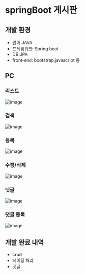 # springBoot 게시판
## 개발 환경 
* 언어:JAVA
* 프레임워크: Spring boot
* DB:JPA
* front-end: bootstrap,javascript 등


## PC
### 리스트
![image](https://user-images.githubusercontent.com/74157075/135454160-3579dc61-5117-4c1b-b6d7-7564f448dee3.png)
### 검색
![image](https://user-images.githubusercontent.com/74157075/135454417-246e77dd-eebd-427a-bdd5-030cb27b069c.png)
### 등록
![image](https://user-images.githubusercontent.com/74157075/135454491-caf5e292-de90-4690-a679-b3c67cb7eb17.png)
### 수정/삭제
![image](https://user-images.githubusercontent.com/74157075/135454636-3085d868-63b1-47a6-8212-1165dc849032.png)
### 댓글
![image](https://user-images.githubusercontent.com/74157075/135454713-5fdddfa8-36d1-4d97-a150-ae383d976a5a.png)
### 댓글 등록
![image](https://user-images.githubusercontent.com/74157075/135454793-b7c003f2-df38-4a24-9095-dc9513e3ef30.png)

## 개발 완료 내역
* crud 
* 페이징 처리 
* 댓글
